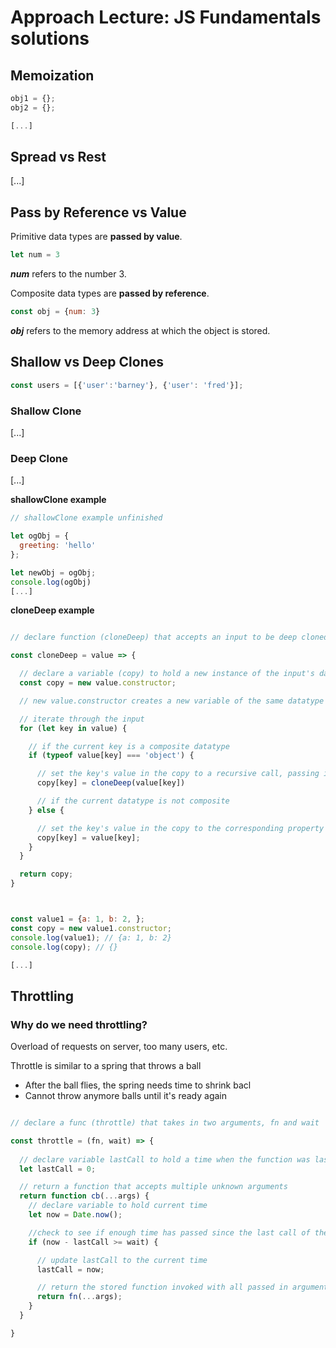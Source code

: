# Approach Lecture: JS Fundamentals solutions


## Memoization



```js
obj1 = {};
obj2 = {};

[...]
```

## Spread vs Rest
[...]
## Pass by Reference vs Value

Primitive data types are **passed by value**.
```js
let num = 3
```
***num*** refers to the number 3.

Composite data types are **passed by reference**.
```js
const obj = {num: 3}
```
***obj*** refers to the memory address at which the object is stored.

## Shallow vs Deep Clones

```js
const users = [{'user':'barney'}, {'user': 'fred'}];
```

### Shallow Clone
[...]
### Deep Clone
[...]

**shallowClone example**

```js
// shallowClone example unfinished

let ogObj = {
  greeting: 'hello'
};

let newObj = ogObj;
console.log(ogObj)
[...]
```

**cloneDeep example**

```js

// declare function (cloneDeep) that accepts an input to be deep cloned

const cloneDeep = value => {

  // declare a variable (copy) to hold a new instance of the input's data type
  const copy = new value.constructor;

  // new value.constructor creates a new variable of the same datatype as passed in 'value'

  // iterate through the input 
  for (let key in value) {

    // if the current key is a composite datatype 
    if (typeof value[key] === 'object') {

      // set the key's value in the copy to a recursive call, passing in the current key
      copy[key] = cloneDeep(value[key])

      // if the current datatype is not composite
    } else {

      // set the key's value in the copy to the corresponding property in input
      copy[key] = value[key];
    }
  } 

  return copy;
}



const value1 = {a: 1, b: 2, };
const copy = new value1.constructor;
console.log(value1); // {a: 1, b: 2}
console.log(copy); // {}

[...]
```

## Throttling

### Why do we need throttling?

Overload of requests on server, too many users, etc.

Throttle is similar to a spring that throws a ball
- After the ball flies, the spring needs time to shrink bacl
- Cannot throw anymore balls until it's ready again


```js

// declare a func (throttle) that takes in two arguments, fn and wait

const throttle = (fn, wait) => {
   
  // declare variable lastCall to hold a time when the function was last invoked, init 0
  let lastCall = 0;

  // return a function that accepts multiple unknown arguments
  return function cb(...args) {
    // declare variable to hold current time
    let now = Date.now();

    //check to see if enough time has passed since the last call of the function
    if (now - lastCall >= wait) {

      // update lastCall to the current time
      lastCall = now;

      // return the stored function invoked with all passed in arguments
      return fn(...args);
    }
  }

}
```